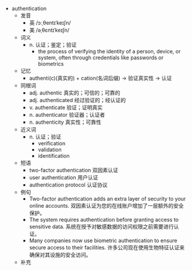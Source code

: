 - authentication  
  - 发音  
    - 英 /ɔːˌθentɪˈkeɪʃn/  
    - 美 /əˌθɛntɪˈkeɪʃn/  
  - 词义  
    - n. 认证；鉴定；验证  
      - the process of verifying the identity of a person, device, or system, often through credentials like passwords or biometrics  
  - 记忆  
    - authenti(c)(真实的) + cation(名词后缀) → 验证真实性 → 认证  
  - 同根词  
    - adj. authentic 真实的；可信的；可靠的  
    - adj. authenticated 经过验证的；经认证的  
    - v. authenticate 验证；证明真实  
    - n. authenticator 验证器；认证者  
    - n. authenticity 真实性；可靠性  
  - 近义词  
    - n. 认证；验证  
      - verification  
      - validation  
      - identification  
  - 短语  
    - two-factor authentication 双因素认证  
    - user authentication 用户认证  
    - authentication protocol 认证协议  
  - 例句  
    - Two-factor authentication adds an extra layer of security to your online accounts. 双因素认证为您的在线账户增加了一层额外的安全保护。  
    - The system requires authentication before granting access to sensitive data. 系统在授予对敏感数据的访问权限之前需要进行认证。  
    - Many companies now use biometric authentication to ensure secure access to their facilities. 许多公司现在使用生物特征认证来确保对其设施的安全访问。  
  - 补充
